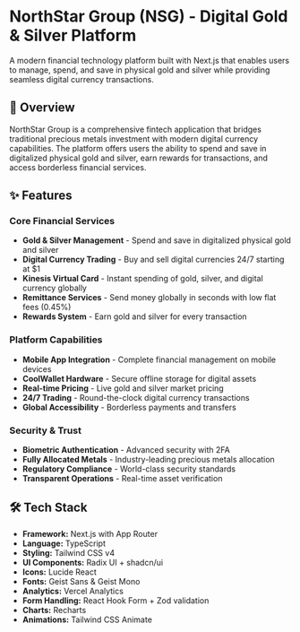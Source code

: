 # NorthStar Group (NSG) - Digital Gold & Silver Platform

A modern financial technology platform built with Next.js that enables users to manage, spend, and save in physical gold and silver while providing seamless digital currency transactions.

## 🌟 Overview

NorthStar Group is a comprehensive fintech application that bridges traditional precious metals investment with modern digital currency capabilities. The platform offers users the ability to spend and save in digitalized physical gold and silver, earn rewards for transactions, and access borderless financial services.

## ✨ Features

### Core Financial Services
- **Gold & Silver Management** - Spend and save in digitalized physical gold and silver
- **Digital Currency Trading** - Buy and sell digital currencies 24/7 starting at $1
- **Kinesis Virtual Card** - Instant spending of gold, silver, and digital currency globally
- **Remittance Services** - Send money globally in seconds with low flat fees (0.45%)
- **Rewards System** - Earn gold and silver for every transaction

### Platform Capabilities
- **Mobile App Integration** - Complete financial management on mobile devices
- **CoolWallet Hardware** - Secure offline storage for digital assets
- **Real-time Pricing** - Live gold and silver market pricing
- **24/7 Trading** - Round-the-clock digital currency transactions
- **Global Accessibility** - Borderless payments and transfers

### Security & Trust
- **Biometric Authentication** - Advanced security with 2FA
- **Fully Allocated Metals** - Industry-leading precious metals allocation
- **Regulatory Compliance** - World-class security standards
- **Transparent Operations** - Real-time asset verification

## 🛠️ Tech Stack

- **Framework:** Next.js with App Router
- **Language:** TypeScript
- **Styling:** Tailwind CSS v4
- **UI Components:** Radix UI + shadcn/ui
- **Icons:** Lucide React
- **Fonts:** Geist Sans & Geist Mono
- **Analytics:** Vercel Analytics
- **Form Handling:** React Hook Form + Zod validation
- **Charts:** Recharts
- **Animations:** Tailwind CSS Animate
